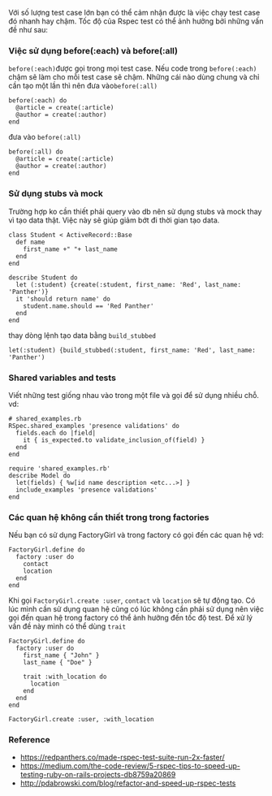Với số lượng test case lớn bạn có thể cảm nhận được là việc chạy test case đó nhanh hay chậm. Tốc độ của Rspec test có thể ảnh hưởng bởi những vấn đề như sau:
### Việc sử dụng before(:each) và before(:all)
`before(:each)`được gọi trong mọi test case. Nếu code trong `before(:each)` chậm sẽ làm cho mỗi test case sẽ chậm. Những cái nào dùng chung và chỉ cần tạo một lần thì nên đưa vào`before(:all)`
```
before(:each) do
  @article = create(:article)
  @author = create(:author)
end
```
đưa vào `before(:all)`
```
before(:all) do
  @article = create(:article)
  @author = create(:author)
end
```
### Sử dụng stubs và mock
Trường hợp ko cần thiết phải query vào db nên sử dụng stubs và mock thay vì tạo data thật. Việc này sẽ giúp giảm bớt đi thời gian tạo data.
```
class Student < ActiveRecord::Base
  def name
    first_name +" "+ last_name
  end
end
```
```
describe Student do
  let (:student) {create(:student, first_name: 'Red', last_name: 'Panther')}
  it 'should return name' do
    student.name.should == 'Red Panther'
  end
end
```
thay dòng lệnh tạo data bằng `build_stubbed`
```
let(:student) {build_stubbed(:student, first_name: 'Red', last_name: 'Panther')
```
### Shared variables and tests
Viết những test giống nhau vào trong một file và gọi để sử dụng nhiều chỗ.
vd: 
```
# shared_examples.rb
RSpec.shared_examples 'presence validations' do
  fields.each do |field|
    it { is_expected.to validate_inclusion_of(field) }
  end
end
```

```
require 'shared_examples.rb'
describe Model do
  let(fields) { %w[id name description <etc...>] }  
  include_examples 'presence validations'
end
```
### Các quan hệ không cần thiết trong trong factories
Nếu bạn có sử dụng FactoryGirl và trong factory có gọi đến các quan hệ vd:
```
FactoryGirl.define do
  factory :user do
    contact
    location  
  end
end
```
Khi gọi `FactoryGirl.create :user`, `contact` và `location` sẽ tự động tạo. Có lúc mình cần sử dụng quan hệ cũng có lúc không cần phải sử dụng nên việc gọi đến quan hệ trong factory có thể ảnh hưởng đến tốc độ test. Để xử lý vấn đề này mình có thể dùng `trait`
```
FactoryGirl.define do
  factory :user do
    first_name { "John" }
    last_name { "Doe" }

    trait :with_location do
      location
    end
  end
end
```
```
FactoryGirl.create :user, :with_location
```
### Reference
* https://redpanthers.co/made-rspec-test-suite-run-2x-faster/
* https://medium.com/the-code-review/5-rspec-tips-to-speed-up-testing-ruby-on-rails-projects-db8759a20869
* http://pdabrowski.com/blog/refactor-and-speed-up-rspec-tests